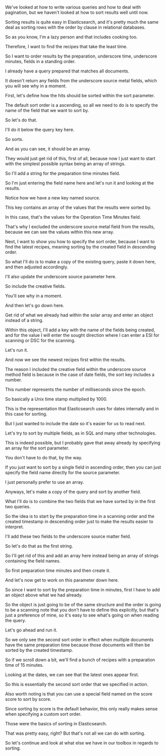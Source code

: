 We've looked at how to write various queries and how to deal with pagination, but we haven't looked at how to sort results well until now.

Sorting results is quite easy in Elasticsearch, and it's pretty much the same deal as sorting rows with the order by clause in relational databases.

So as you know, I'm a lazy person and that includes cooking too.

Therefore, I want to find the recipes that take the least time.

So I want to order results by the preparation, underscore time, underscore minutes, fields in a standing order.

I already have a query prepared that matches all documents.

It doesn't return any fields from the underscore source metal fields, which you will see why in a moment.

First, let's define how the hits should be sorted within the sort parameter.

The default sort order is a ascending, so all we need to do is to specify the name of the field that we want to sort by.

So let's do that.

I'll do it below the query key here.

So sorts.

And as you can see, it should be an array.

They would just get rid of this, first of all, because now I just want to start with the simplest possible syntax being an array of strings.

So I'll add a string for the preparation time minutes field.

So I'm just entering the field name here and let's run it and looking at the results.

Notice how we have a new key named source.

This key contains an array of the values that the results were sorted by.

In this case, that's the values for the Operation Time Minutes field.

That's why I excluded the underscore source metal field from the results, because we can see the values within this new array.

Next, I want to show you how to specify the sort order, because I want to find the latest recipes, meaning sorting by the created field in descending order.

So what I'll do is to make a copy of the existing query, paste it down here, and then adjusted accordingly.

I'll also update the underscore source parameter here.

So include the creative fields.

You'll see why in a moment.

And then let's go down here.

Get rid of what we already had within the solar array and enter an object instead of a string.

Within this object, I'll add a key with the name of the fields being created, and for the value I will enter the sought direction where I can enter a ESI for scanning or DSC for the scanning.

Let's run it.

And now we see the newest recipes first within the results.

The reason I included the creative field within the underscore source method field is because in the case of date fields, the sort key includes a number.

This number represents the number of milliseconds since the epoch.

So basically a Unix time stamp multiplied by 1000.

This is the representation that Elasticsearch uses for dates internally and in this case for sorting.

But I just wanted to include the date so it's easier for us to read next.

Let's try to sort by multiple fields, as in SQL and many other technologies.

This is indeed possible, but I probably gave that away already by specifying an array for the sort parameter.

You don't have to do that, by the way.

If you just want to sort by a single field in ascending order, then you can just specify the field name directly for the source parameter.

I just personally prefer to use an array.

Anyways, let's make a copy of the query and sort by another field.

What I'll do is to combine the two fields that we have sorted by in the first two queries.

So the idea is to start by the preparation time in a scanning order and the created timestamp in descending order just to make the results easier to interpret.

I'll add these two fields to the underscore source matter field.

So let's do that as the first string.

So I'll get rid of this and add an array here instead being an array of strings containing the field names.

So first preparation time minutes and then create it.

And let's now get to work on this parameter down here.

So since I want to sort by the preparation time in minutes, first I have to add an object above what we had already.

So the object is just going to be of the same structure and the order is going to be a scanning note that you don't have to define this explicitly, but that's just a preference of mine, so it's easy to see what's going on when reading the query.

Let's go ahead and run it.

So we only see the second sort order in effect when multiple documents have the same preparation time because those documents will then be sorted by the created timestamp.

So if we scroll down a bit, we'll find a bunch of recipes with a preparation time of 15 minutes.

Looking at the dates, we can see that the latest ones appear first.

So this is essentially the second sort order that we specified in action.

Also worth noting is that you can use a special field named on the score score to sort by score.

Since sorting by score is the default behavior, this only really makes sense when specifying a custom sort order.

Those were the basics of sorting in Elasticsearch.

That was pretty easy, right? But that's not all we can do with sorting.

So let's continue and look at what else we have in our toolbox in regards to sorting.

